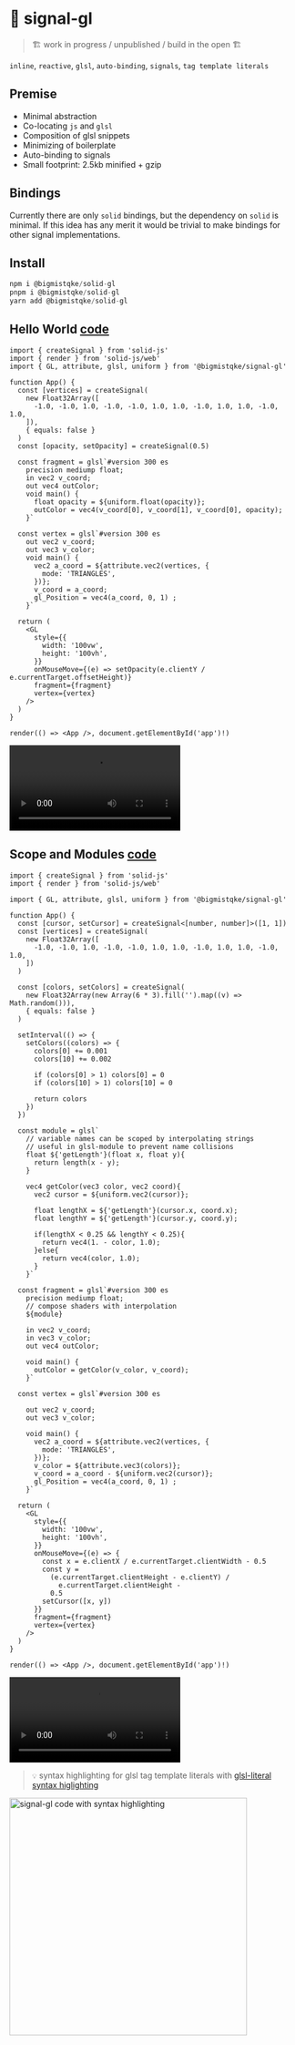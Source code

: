 # 🚦 signal-gl

> 🏗️ work in progress / unpublished / build in the open 🏗️

`inline`, `reactive`, `glsl`, `auto-binding`, `signals`, `tag template literals`

## Premise

- Minimal abstraction
- Co-locating `js` and `glsl`
- Composition of glsl snippets
- Minimizing of boilerplate
- Auto-binding to signals
- Small footprint: 2.5kb minified + gzip

## Bindings

Currently there are only `solid` bindings, but the dependency on `solid` is minimal. If this idea has any merit it would be trivial to make bindings for other signal implementations.

## Install

```ts
npm i @bigmistqke/solid-gl
pnpm i @bigmistqke/solid-gl
yarn add @bigmistqke/solid-gl
```

## Hello World [code](./dev/src/examples/hello_world.tsx)

```tsx
import { createSignal } from 'solid-js'
import { render } from 'solid-js/web'
import { GL, attribute, glsl, uniform } from '@bigmistqke/signal-gl'

function App() {
  const [vertices] = createSignal(
    new Float32Array([
      -1.0, -1.0, 1.0, -1.0, -1.0, 1.0, 1.0, -1.0, 1.0, 1.0, -1.0, 1.0,
    ]),
    { equals: false }
  )
  const [opacity, setOpacity] = createSignal(0.5)

  const fragment = glsl`#version 300 es
    precision mediump float;
    in vec2 v_coord; 
    out vec4 outColor;
    void main() {
      float opacity = ${uniform.float(opacity)};
      outColor = vec4(v_coord[0], v_coord[1], v_coord[0], opacity);
    }`

  const vertex = glsl`#version 300 es
    out vec2 v_coord;  
    out vec3 v_color;
    void main() {
      vec2 a_coord = ${attribute.vec2(vertices, {
        mode: 'TRIANGLES',
      })};
      v_coord = a_coord;
      gl_Position = vec4(a_coord, 0, 1) ;
    }`

  return (
    <GL
      style={{
        width: '100vw',
        height: '100vh',
      }}
      onMouseMove={(e) => setOpacity(e.clientY / e.currentTarget.offsetHeight)}
      fragment={fragment}
      vertex={vertex}
    />
  )
}

render(() => <App />, document.getElementById('app')!)
```

<video alt="screenrecording first example" src="https://github.com/bigmistqke/signal.gl/assets/10504064/d0b05162-ee8c-4767-b0cc-5ae703b67d89">
  <img src="https://github.com/bigmistqke/signal.gl/assets/10504064/30b0c5ad-fd5d-4a58-812e-24734a43c52d"/>
</video>

## Scope and Modules [code](./dev/src/examples/scope_and_modules.tsx)

```tsx
import { createSignal } from 'solid-js'
import { render } from 'solid-js/web'

import { GL, attribute, glsl, uniform } from '@bigmistqke/signal-gl'

function App() {
  const [cursor, setCursor] = createSignal<[number, number]>([1, 1])
  const [vertices] = createSignal(
    new Float32Array([
      -1.0, -1.0, 1.0, -1.0, -1.0, 1.0, 1.0, -1.0, 1.0, 1.0, -1.0, 1.0,
    ])
  )

  const [colors, setColors] = createSignal(
    new Float32Array(new Array(6 * 3).fill('').map((v) => Math.random())),
    { equals: false }
  )

  setInterval(() => {
    setColors((colors) => {
      colors[0] += 0.001
      colors[10] += 0.002

      if (colors[0] > 1) colors[0] = 0
      if (colors[10] > 1) colors[10] = 0

      return colors
    })
  })

  const module = glsl`
    // variable names can be scoped by interpolating strings
    // useful in glsl-module to prevent name collisions
    float ${'getLength'}(float x, float y){
      return length(x - y);
    }

    vec4 getColor(vec3 color, vec2 coord){
      vec2 cursor = ${uniform.vec2(cursor)};

      float lengthX = ${'getLength'}(cursor.x, coord.x);
      float lengthY = ${'getLength'}(cursor.y, coord.y);

      if(lengthX < 0.25 && lengthY < 0.25){
        return vec4(1. - color, 1.0);
      }else{
        return vec4(color, 1.0);
      }
    }`

  const fragment = glsl`#version 300 es
    precision mediump float;
    // compose shaders with interpolation
    ${module}

    in vec2 v_coord; 
    in vec3 v_color;
    out vec4 outColor;

    void main() {
      outColor = getColor(v_color, v_coord);
    }`

  const vertex = glsl`#version 300 es

    out vec2 v_coord;  
    out vec3 v_color;

    void main() {
      vec2 a_coord = ${attribute.vec2(vertices, {
        mode: 'TRIANGLES',
      })};
      v_color = ${attribute.vec3(colors)};
      v_coord = a_coord - ${uniform.vec2(cursor)};
      gl_Position = vec4(a_coord, 0, 1) ;
    }`

  return (
    <GL
      style={{
        width: '100vw',
        height: '100vh',
      }}
      onMouseMove={(e) => {
        const x = e.clientX / e.currentTarget.clientWidth - 0.5
        const y =
          (e.currentTarget.clientHeight - e.clientY) /
            e.currentTarget.clientHeight -
          0.5
        setCursor([x, y])
      }}
      fragment={fragment}
      vertex={vertex}
    />
  )
}

render(() => <App />, document.getElementById('app')!)
```

<video alt="screenrecording second example" src="https://github.com/bigmistqke/signal.gl/assets/10504064/28e4a945-d792-48df-bae4-349aefc7c723" >
  <img src="https://github.com/bigmistqke/signal.gl/assets/10504064/80b5b147-9a18-4352-a243-1778d91715e4"/>
</video>

> `💡` syntax highlighting for glsl tag template literals with [glsl-literal syntax higlighting](https://marketplace.visualstudio.com/items?itemName=boyswan.glsl-literal)

<img width="417" alt="signal-gl code with syntax highlighting" src="https://github.com/bigmistqke/signal.gl/assets/10504064/d2027993-31ac-4c88-8f7f-c0b6f51d992c">
